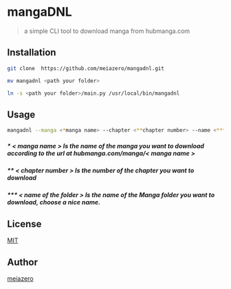 # mangaDNL
> a simple CLI tool to download manga from hubmanga.com

## Installation

```bash
git clone  https://github.com/meiazero/mangadnl.git
```
```bash
mv mangadnl <path your folder>
```
```bash 
ln -s <path your folder>/main.py /usr/local/bin/mangadnl
```

## Usage

```bash
mangadnl --manga <*manga name> --chapter <**chapter number> --name <***name of the folder>
```

##### * < manga name > Is the name of the manga you want to download according to the url at hubmanga.com/manga/< manga name >

##### ** < chapter number > Is the number of the chapter you want to download

##### *** < name of the folder > Is the name of the Manga folder you want to download, choose a nice name.


## License
[MIT](LICENSE)

## Author
[meiazero](github.com/meiazero)